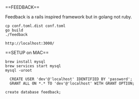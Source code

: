 ==FEEDBACK==

Feedback is a rails inspired framework but in golang not ruby.

```
cp conf.toml.dist conf.toml
go build
./feedback

http://localhost:3000/
```

==SETUP on MAC==

```
brew install mysql
brew services start mysql
mysql -uroot

  CREATE USER 'dev'@'localhost' IDENTIFIED BY 'password'; 
  GRANT ALL ON *.* TO 'dev'@'localhost' WITH GRANT OPTION;

create database feedback;
```
